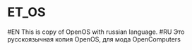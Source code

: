 # ET_OS
#EN This is copy of OpenOS with russian language.
#RU Это русскоязычная копия OpenOS, для мода OpenComputers
